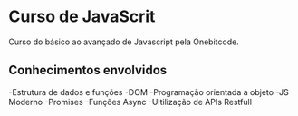 # Curso de JavaScrit

Curso do básico ao avançado de Javascript pela Onebitcode.

## Conhecimentos envolvidos

-Estrutura de dados e funções
-DOM
-Programação orientada a objeto
-JS Moderno
-Promises
-Funções Async
-Ultilização de APIs Restfull
